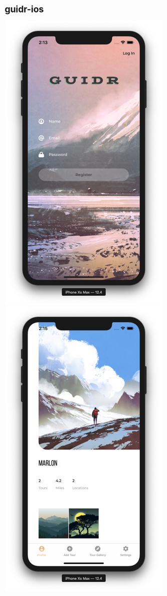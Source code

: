 # guidr-ios


<p align="center">
  <img src="https://github.com/bw-guidr/guidr-ios/blob/master/Login.png">
   <img src="https://github.com/bw-guidr/guidr-ios/blob/master/Profile.png">
</p>
